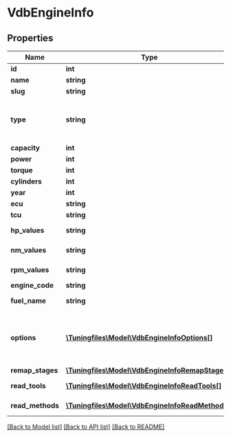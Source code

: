 # VdbEngineInfo

## Properties
Name | Type | Description | Notes
------------ | ------------- | ------------- | -------------
**id** | **int** | Engine ID. | [optional] 
**name** | **string** | Engine name. | [optional] 
**slug** | **string** | URL-friendly name (slug). | [optional] 
**type** | **string** | Engine type. Diesel, Petrol, Turbo Diesel, Turbo Petrol, Heavy Diesel, Heavy Turbo Diesel, Marine Diesel, Marine Petrol, Marine Turbo Diesel, Hybrid, Other. | [optional] 
**capacity** | **int** | Engine capacity in cubic cm. | [optional] 
**power** | **int** | Engine horse power (metric). | [optional] 
**torque** | **int** | Engine torque in Nm. | [optional] 
**cylinders** | **int** | Number of cylinders. | [optional] 
**year** | **int** | Manufacture year. | [optional] 
**ecu** | **string** | ECU used | [optional] 
**tcu** | **string** | Transmission control unit. | [optional] 
**hp_values** | **string** | HP values for plotting a dyno chart. | [optional] 
**nm_values** | **string** | Nm values for plotting a dyno chart. | [optional] 
**rpm_values** | **string** | RPM values for plotting a dyno chart. | [optional] 
**engine_code** | **string** | Engine code. | [optional] 
**fuel_name** | **string** | Type of the fuel used. Diesel, Petrol, Ethanol, LPG, Hybrid. | [optional] 
**options** | [**\Tuningfiles\Model\VdbEngineInfoOptions[]**](VdbEngineInfoOptions.md) | Available remap options for this engine. This is only informational. When creating a project for tuning you should use the &#x60;addons&#x60; from [/vehicles/remaps/{vehicle_type_id}](#operation/remaps_list) method. | [optional] 
**remap_stages** | [**\Tuningfiles\Model\VdbEngineInfoRemapStages[]**](VdbEngineInfoRemapStages.md) | Available remaps for this engine. | [optional] 
**read_tools** | [**\Tuningfiles\Model\VdbEngineInfoReadTools[]**](VdbEngineInfoReadTools.md) | Tuning tools which can be used to read this engine. | [optional] 
**read_methods** | [**\Tuningfiles\Model\VdbEngineInfoReadMethods[]**](VdbEngineInfoReadMethods.md) | Method to use when reading this engine. | [optional] 

[[Back to Model list]](../../README.md#documentation-for-models) [[Back to API list]](../../README.md#documentation-for-api-endpoints) [[Back to README]](../../README.md)

